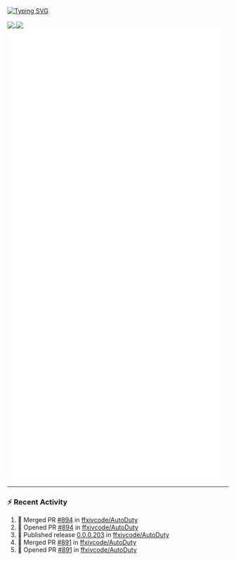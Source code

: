 [![Typing SVG](https://readme-typing-svg.demolab.com?font=Fira+Code&duration=1000&pause=1000&multiline=true&repeat=false&width=435&lines=Simon+Latusek+%7C+Gameplay+Engineer)](https://git.io/typing-svg)

<a href="https://github.com/anuraghazra/github-readme-stats">
  <img height=200 align="center" src="https://github-readme-stats.vercel.app/api?username=erdelf&theme=radical" />
</a>
<a href="https://github.com/anuraghazra/convoychat">
  <img height=200 align="center" src="https://streak-stats.demolab.com?user=erdelf&theme=radical&mode=weekly" />
</a>

<picture>
  <img src="/github-metrics.svg" alt="Metrics">
</picture>

---

### :zap: Recent Activity
<!--START_SECTION:activity-->
1. 🎉 Merged PR [#894](https://github.com/ffxivcode/AutoDuty/pull/894) in [ffxivcode/AutoDuty](https://github.com/ffxivcode/AutoDuty)
2. 💪 Opened PR [#894](https://github.com/ffxivcode/AutoDuty/pull/894) in [ffxivcode/AutoDuty](https://github.com/ffxivcode/AutoDuty)
3. 🚀 Published release [0.0.0.203](https://github.com/ffxivcode/AutoDuty/releases/tag/0.0.0.203) in [ffxivcode/AutoDuty](https://github.com/ffxivcode/AutoDuty)
4. 🎉 Merged PR [#891](https://github.com/ffxivcode/AutoDuty/pull/891) in [ffxivcode/AutoDuty](https://github.com/ffxivcode/AutoDuty)
5. 💪 Opened PR [#891](https://github.com/ffxivcode/AutoDuty/pull/891) in [ffxivcode/AutoDuty](https://github.com/ffxivcode/AutoDuty)
<!--END_SECTION:activity-->

<!--
**erdelf/erdelf** is a ✨ _special_ ✨ repository because its `README.md` (this file) appears on your GitHub profile.

Here are some ideas to get you started:

- 🔭 I’m currently working on ...
- 🌱 I’m currently learning ...
- 👯 I’m looking to collaborate on ...
- 🤔 I’m looking for help with ...
- 💬 Ask me about ...
- 📫 How to reach me: ...
- 😄 Pronouns: ...
- ⚡ Fun fact: ...
-->
